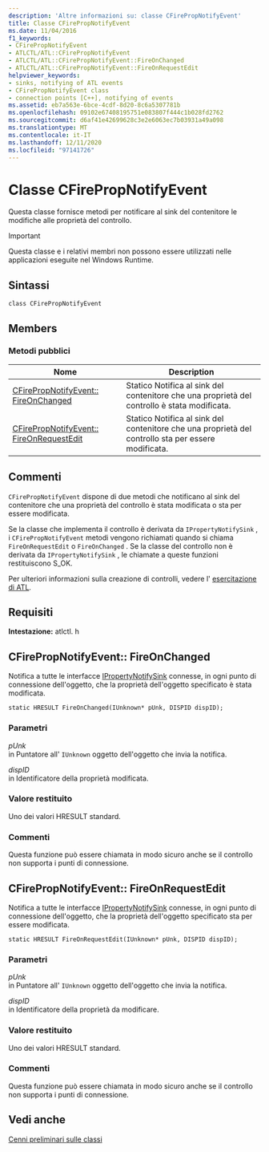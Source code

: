```yaml
---
description: 'Altre informazioni su: classe CFirePropNotifyEvent'
title: Classe CFirePropNotifyEvent
ms.date: 11/04/2016
f1_keywords:
- CFirePropNotifyEvent
- ATLCTL/ATL::CFirePropNotifyEvent
- ATLCTL/ATL::CFirePropNotifyEvent::FireOnChanged
- ATLCTL/ATL::CFirePropNotifyEvent::FireOnRequestEdit
helpviewer_keywords:
- sinks, notifying of ATL events
- CFirePropNotifyEvent class
- connection points [C++], notifying of events
ms.assetid: eb7a563e-6bce-4cdf-8d20-8c6a5307781b
ms.openlocfilehash: 09102e67408195751e083807f444c1b028fd2762
ms.sourcegitcommit: d6af41e42699628c3e2e6063ec7b03931a49a098
ms.translationtype: MT
ms.contentlocale: it-IT
ms.lasthandoff: 12/11/2020
ms.locfileid: "97141726"
---
```

# <a name="cfirepropnotifyevent-class"></a>Classe CFirePropNotifyEvent

Questa classe fornisce metodi per notificare al sink del contenitore le modifiche alle proprietà del controllo.

> [!IMPORTANT]
> Questa classe e i relativi membri non possono essere utilizzati nelle applicazioni eseguite nel Windows Runtime.

## <a name="syntax"></a>Sintassi

```
class CFirePropNotifyEvent
```

## <a name="members"></a>Members

### <a name="public-methods"></a>Metodi pubblici

|Nome|Description|
|----------|-----------------|
|[CFirePropNotifyEvent:: FireOnChanged](#fireonchanged)|Statico Notifica al sink del contenitore che una proprietà del controllo è stata modificata.|
|[CFirePropNotifyEvent:: FireOnRequestEdit](#fireonrequestedit)|Statico Notifica al sink del contenitore che una proprietà del controllo sta per essere modificata.|

## <a name="remarks"></a>Commenti

`CFirePropNotifyEvent` dispone di due metodi che notificano al sink del contenitore che una proprietà del controllo è stata modificata o sta per essere modificata.

Se la classe che implementa il controllo è derivata da `IPropertyNotifySink` , i `CFirePropNotifyEvent` metodi vengono richiamati quando si chiama `FireOnRequestEdit` o `FireOnChanged` . Se la classe del controllo non è derivata da `IPropertyNotifySink` , le chiamate a queste funzioni restituiscono S_OK.

Per ulteriori informazioni sulla creazione di controlli, vedere l' [esercitazione di ATL](../../atl/active-template-library-atl-tutorial.md).

## <a name="requirements"></a>Requisiti

**Intestazione:** atlctl. h

## <a name="cfirepropnotifyeventfireonchanged"></a><a name="fireonchanged"></a> CFirePropNotifyEvent:: FireOnChanged

Notifica a tutte le interfacce [IPropertyNotifySink](/windows/win32/api/ocidl/nn-ocidl-ipropertynotifysink) connesse, in ogni punto di connessione dell'oggetto, che la proprietà dell'oggetto specificato è stata modificata.

```
static HRESULT FireOnChanged(IUnknown* pUnk, DISPID dispID);
```

### <a name="parameters"></a>Parametri

*pUnk*<br/>
in Puntatore all' `IUnknown` oggetto dell'oggetto che invia la notifica.

*dispID*<br/>
in Identificatore della proprietà modificata.

### <a name="return-value"></a>Valore restituito

Uno dei valori HRESULT standard.

### <a name="remarks"></a>Commenti

Questa funzione può essere chiamata in modo sicuro anche se il controllo non supporta i punti di connessione.

## <a name="cfirepropnotifyeventfireonrequestedit"></a><a name="fireonrequestedit"></a> CFirePropNotifyEvent:: FireOnRequestEdit

Notifica a tutte le interfacce [IPropertyNotifySink](/windows/win32/api/ocidl/nn-ocidl-ipropertynotifysink) connesse, in ogni punto di connessione dell'oggetto, che la proprietà dell'oggetto specificato sta per essere modificata.

```
static HRESULT FireOnRequestEdit(IUnknown* pUnk, DISPID dispID);
```

### <a name="parameters"></a>Parametri

*pUnk*<br/>
in Puntatore all' `IUnknown` oggetto dell'oggetto che invia la notifica.

*dispID*<br/>
in Identificatore della proprietà da modificare.

### <a name="return-value"></a>Valore restituito

Uno dei valori HRESULT standard.

### <a name="remarks"></a>Commenti

Questa funzione può essere chiamata in modo sicuro anche se il controllo non supporta i punti di connessione.

## <a name="see-also"></a>Vedi anche

[Cenni preliminari sulle classi](../../atl/atl-class-overview.md)
